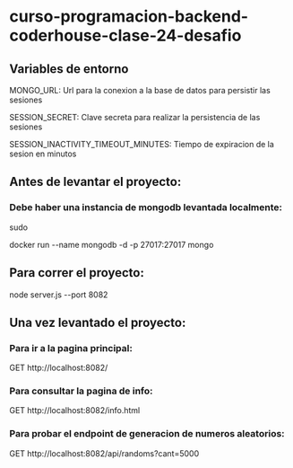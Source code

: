 # curso-programacion-backend-coderhouse-clase-24-desafio

## Variables de entorno


MONGO_URL: Url para la conexion a la base de datos para persistir las sesiones

SESSION_SECRET: Clave secreta para realizar la persistencia de las sesiones

SESSION_INACTIVITY_TIMEOUT_MINUTES: Tiempo de expiracion de la sesion en minutos



## Antes de levantar el proyecto:


### Debe haber una instancia de mongodb levantada localmente:

sudo 


docker run --name mongodb -d -p 27017:27017 mongo
## Para correr el proyecto:

node server.js --port 8082



## Una vez levantado el proyecto:

###  Para ir a la pagina principal:

GET
http://localhost:8082/


###  Para consultar la pagina de info:

GET
http://localhost:8082/info.html

###  Para probar el endpoint de generacion de numeros aleatorios:

GET
http://localhost:8082/api/randoms?cant=5000







